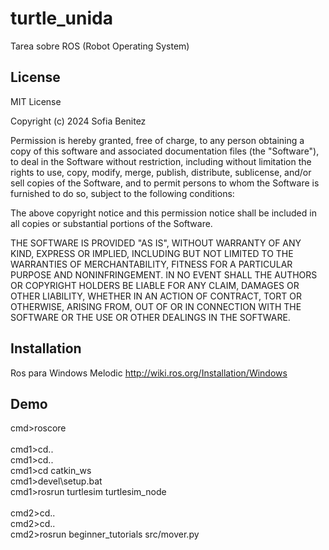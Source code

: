 # turtle_unida

Tarea sobre ROS (Robot Operating System)


## License

MIT License

Copyright (c) 2024 Sofia Benitez

Permission is hereby granted, free of charge, to any person obtaining a copy
of this software and associated documentation files (the "Software"), to deal
in the Software without restriction, including without limitation the rights
to use, copy, modify, merge, publish, distribute, sublicense, and/or sell
copies of the Software, and to permit persons to whom the Software is
furnished to do so, subject to the following conditions:

The above copyright notice and this permission notice shall be included in all
copies or substantial portions of the Software.

THE SOFTWARE IS PROVIDED "AS IS", WITHOUT WARRANTY OF ANY KIND, EXPRESS OR
IMPLIED, INCLUDING BUT NOT LIMITED TO THE WARRANTIES OF MERCHANTABILITY,
FITNESS FOR A PARTICULAR PURPOSE AND NONINFRINGEMENT. IN NO EVENT SHALL THE
AUTHORS OR COPYRIGHT HOLDERS BE LIABLE FOR ANY CLAIM, DAMAGES OR OTHER
LIABILITY, WHETHER IN AN ACTION OF CONTRACT, TORT OR OTHERWISE, ARISING FROM,
OUT OF OR IN CONNECTION WITH THE SOFTWARE OR THE USE OR OTHER DEALINGS IN THE
SOFTWARE.
## Installation

Ros para Windows Melodic
http://wiki.ros.org/Installation/Windows

## Demo

cmd>roscore
<br>
<br>
cmd1>cd..
<br>
cmd1>cd..
<br>
cmd1>cd catkin_ws
<br>
cmd1>devel\setup.bat
<br>
cmd1>rosrun turtlesim turtlesim_node
<br>
<br>
cmd2>cd..
<br>
cmd2>cd..
<br>
cmd2>rosrun beginner_tutorials src/mover.py
